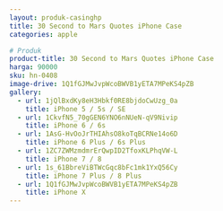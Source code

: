 ```yaml
---
layout: produk-casinghp
title: 30 Second to Mars Quotes iPhone Case
categories: apple

# Produk
product-title: 30 Second to Mars Quotes iPhone Case
harga: 90000
sku: hn-0408
image-drive: 1Q1fGJMwJvpWcoBWVB1yETA7MPeKS4pZB
gallery:
  - url: 1jQlBxdKy8eH3Hbkf0RE8bjdoCwUzg_0a
    title: iPhone 5 / 5s / SE
  - url: 1CkvfN5_70gGEN6YNO6nNUeN-qV9Nivip
    title: iPhone 6 / 6s
  - url: 1AsG-HvOoJrTHIAhsO8koTqBCRNe14o6D
    title: iPhone 6 Plus / 6s Plus
  - url: 1ZC7ZWMzmdmrErQwpID2TfoxKLPhqVW-L
    title: iPhone 7 / 8
  - url: 1s_61BbreViBTWcGqc8bFc1mk1YxQ56Cy
    title: iPhone 7 Plus / 8 Plus
  - url: 1Q1fGJMwJvpWcoBWVB1yETA7MPeKS4pZB
    title: iPhone X
---
```

